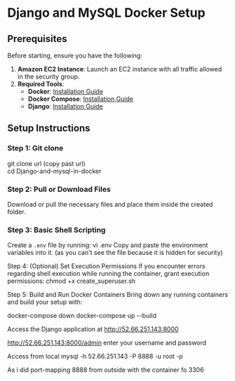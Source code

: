 # Django and MySQL Docker Setup

## Prerequisites
Before starting, ensure you have the following:

1. **Amazon EC2 Instance**: Launch an EC2 instance with all traffic allowed in the security group.
2. **Required Tools**: 
   - **Docker**: [Installation Guide](https://docs.docker.com/engine/install/ubuntu/)
   - **Docker Compose**: [Installation Guide](https://www.digitalocean.com/community/tutorials/how-to-install-and-use-docker-compose-on-ubuntu-20-04)
   - **Django**: [Installation Guide](https://www.digitalocean.com/community/tutorials/how-to-install-the-django-web-framework-on-ubuntu-22-04)

## Setup Instructions

### Step 1: Git clone
git clone url (copy past url) <br>
cd Django-and-mysql-in-docker


### Step 2: Pull or Download Files
Download or pull the necessary files and place them inside the created folder.

### Step 3: Basic Shell Scripting
Create a `.env` file by running:
vi .env
Copy and paste the environment variables into it. (as you can't see the file because it is hidden for security)

Step 4: (Optional) Set Execution Permissions
If you encounter errors regarding shell execution while running the container, grant execution permissions:
chmod +x create_superuser.sh

Step 5: Build and Run Docker Containers
Bring down any running containers and build your setup with:

docker-compose down
docker-compose up --build

Access the Django application at http://52.66.251.143:8000

http://52.66.251.143:8000/admin
enter your username and password

Access from local 
mysql -h 52.66.251.143 -P 8888 -u root -p


As i did port-mapping 8888 from outside with the container fo 3306
